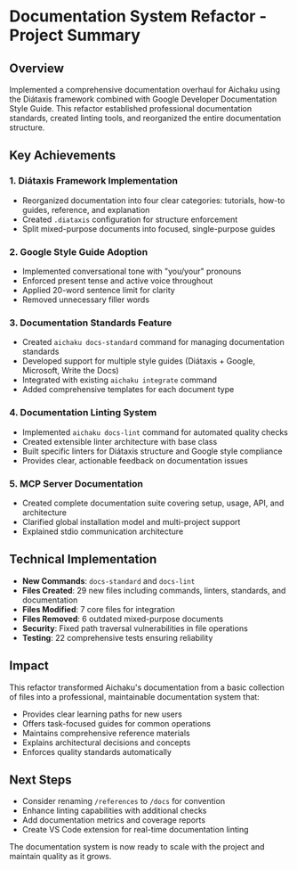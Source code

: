 # Documentation System Refactor - Project Summary

## Overview

Implemented a comprehensive documentation overhaul for Aichaku using the Diátaxis framework combined with Google
Developer Documentation Style Guide. This refactor established professional documentation standards, created linting
tools, and reorganized the entire documentation structure.

## Key Achievements

### 1. Diátaxis Framework Implementation

- Reorganized documentation into four clear categories: tutorials, how-to guides, reference, and explanation
- Created `.diataxis` configuration for structure enforcement
- Split mixed-purpose documents into focused, single-purpose guides

### 2. Google Style Guide Adoption

- Implemented conversational tone with "you/your" pronouns
- Enforced present tense and active voice throughout
- Applied 20-word sentence limit for clarity
- Removed unnecessary filler words

### 3. Documentation Standards Feature

- Created `aichaku docs-standard` command for managing documentation standards
- Developed support for multiple style guides (Diátaxis + Google, Microsoft, Write the Docs)
- Integrated with existing `aichaku integrate` command
- Added comprehensive templates for each document type

### 4. Documentation Linting System

- Implemented `aichaku docs-lint` command for automated quality checks
- Created extensible linter architecture with base class
- Built specific linters for Diátaxis structure and Google style compliance
- Provides clear, actionable feedback on documentation issues

### 5. MCP Server Documentation

- Created complete documentation suite covering setup, usage, API, and architecture
- Clarified global installation model and multi-project support
- Explained stdio communication architecture

## Technical Implementation

- **New Commands**: `docs-standard` and `docs-lint`
- **Files Created**: 29 new files including commands, linters, standards, and documentation
- **Files Modified**: 7 core files for integration
- **Files Removed**: 6 outdated mixed-purpose documents
- **Security**: Fixed path traversal vulnerabilities in file operations
- **Testing**: 22 comprehensive tests ensuring reliability

## Impact

This refactor transformed Aichaku's documentation from a basic collection of files into a professional, maintainable
documentation system that:

- Provides clear learning paths for new users
- Offers task-focused guides for common operations
- Maintains comprehensive reference materials
- Explains architectural decisions and concepts
- Enforces quality standards automatically

## Next Steps

- Consider renaming `/references` to `/docs` for convention
- Enhance linting capabilities with additional checks
- Add documentation metrics and coverage reports
- Create VS Code extension for real-time documentation linting

The documentation system is now ready to scale with the project and maintain quality as it grows.
